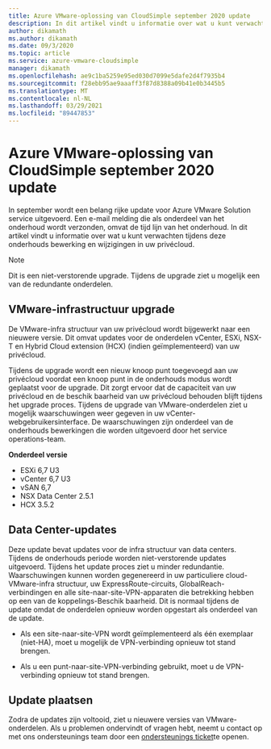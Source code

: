```yaml
---
title: Azure VMware-oplossing van CloudSimple september 2020 update
description: In dit artikel vindt u informatie over wat u kunt verwachten tijdens deze onderhouds bewerking en wijzigingen in uw privécloud.
author: dikamath
ms.author: dikamath
ms.date: 09/3/2020
ms.topic: article
ms.service: azure-vmware-cloudsimple
manager: dikamath
ms.openlocfilehash: ae9c1ba5259e95ed030d7099e5dafe2d4f7935b4
ms.sourcegitcommit: f28ebb95ae9aaaff3f87d8388a09b41e0b3445b5
ms.translationtype: MT
ms.contentlocale: nl-NL
ms.lasthandoff: 03/29/2021
ms.locfileid: "89447853"
---
```

# <a name="azure-vmware-solution-by-cloudsimple-september-2020-update"></a>Azure VMware-oplossing van CloudSimple september 2020 update

In september wordt een belang rijke update voor Azure VMware Solution service uitgevoerd. Een e-mail melding die als onderdeel van het onderhoud wordt verzonden, omvat de tijd lijn van het onderhoud. In dit artikel vindt u informatie over wat u kunt verwachten tijdens deze onderhouds bewerking en wijzigingen in uw privécloud.

> [!NOTE]
> Dit is een niet-verstorende upgrade. Tijdens de upgrade ziet u mogelijk een van de redundante onderdelen.

## <a name="vmware-infrastructure-upgrade"></a>VMware-infrastructuur upgrade

De VMware-infra structuur van uw privécloud wordt bijgewerkt naar een nieuwere versie. Dit omvat updates voor de onderdelen vCenter, ESXi, NSX-T en Hybrid Cloud extension (HCX) (indien geïmplementeerd) van uw privécloud.

Tijdens de upgrade wordt een nieuw knoop punt toegevoegd aan uw privécloud voordat een knoop punt in de onderhouds modus wordt geplaatst voor de upgrade. Dit zorgt ervoor dat de capaciteit van uw privécloud en de beschik baarheid van uw privécloud behouden blijft tijdens het upgrade proces. Tijdens de upgrade van VMware-onderdelen ziet u mogelijk waarschuwingen weer gegeven in uw vCenter-webgebruikersinterface. De waarschuwingen zijn onderdeel van de onderhouds bewerkingen die worden uitgevoerd door het service operations-team.

**Onderdeel versie**

- ESXi 6,7 U3
- vCenter 6,7 U3
- vSAN 6,7
- NSX Data Center 2.5.1
- HCX 3.5.2

## <a name="datacenter-updates"></a>Data Center-updates

Deze update bevat updates voor de infra structuur van data centers. Tijdens de onderhouds periode worden niet-verstorende updates uitgevoerd. Tijdens het update proces ziet u minder redundantie. Waarschuwingen kunnen worden gegenereerd in uw particuliere cloud-VMware-infra structuur, uw ExpressRoute-circuits, GlobalReach-verbindingen en alle site-naar-site-VPN-apparaten die betrekking hebben op een van de koppelings-Beschik baarheid. Dit is normaal tijdens de update omdat de onderdelen opnieuw worden opgestart als onderdeel van de update.

-   Als een site-naar-site-VPN wordt geïmplementeerd als één exemplaar (niet-HA), moet u mogelijk de VPN-verbinding opnieuw tot stand brengen.

-   Als u een punt-naar-site-VPN-verbinding gebruikt, moet u de VPN-verbinding opnieuw tot stand brengen.

## <a name="post-update"></a>Update plaatsen

Zodra de updates zijn voltooid, ziet u nieuwere versies van VMware-onderdelen. Als u problemen ondervindt of vragen hebt, neemt u contact op met ons ondersteunings team door een [ondersteunings ticket](https://portal.azure.com/#blade/Microsoft_Azure_Support/HelpAndSupportBlade/newsupportrequest)te openen.
